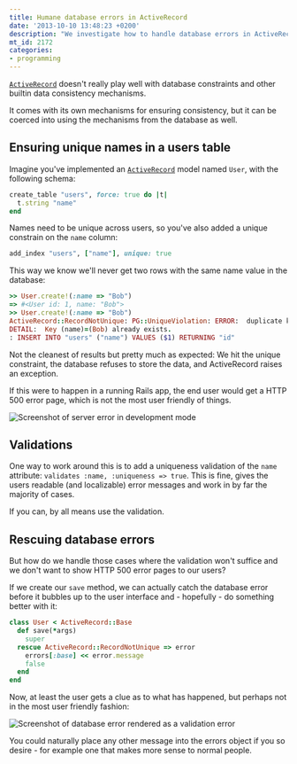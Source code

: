 ```yaml
---
title: Humane database errors in ActiveRecord
date: '2013-10-10 13:48:23 +0200'
description: "We investigate how to handle database errors in ActiveRecord when caused by constraints in the database."
mt_id: 2172
categories:
- programming
---
```

[`ActiveRecord`](http://api.rubyonrails.org/classes/ActiveRecord/Base.html) doesn't really play well with database constraints and other builtin data consistency mechanisms.

It comes with its own mechanisms for ensuring consistency, but it can be coerced into using the mechanisms from the database as well.


<!--more-->

## Ensuring unique names in a users table

Imagine you've implemented an [`ActiveRecord`](http://api.rubyonrails.org/classes/ActiveRecord/Base.html) model named `User`, with the following schema:

``` ruby
create_table "users", force: true do |t|
  t.string "name"
end
```

Names need to be unique across users, so you've also added a unique constrain on the `name` column:

``` ruby
add_index "users", ["name"], unique: true
```

This way we know we'll never get two rows with the same name value in the database:

``` ruby
>> User.create!(:name => "Bob")
=> #<User id: 1, name: "Bob">
>> User.create!(:name => "Bob")
ActiveRecord::RecordNotUnique: PG::UniqueViolation: ERROR:  duplicate key value violates unique constraint "index_users_on_name"
DETAIL:  Key (name)=(Bob) already exists.
: INSERT INTO "users" ("name") VALUES ($1) RETURNING "id"
```

Not the cleanest of results but pretty much as expected: We hit the unique constraint, the database refuses to store the data, and ActiveRecord raises an exception.

If this were to happen in a running Rails app, the end user would get a HTTP 500 error page, which is not the most user friendly of things.

![Screenshot of server error in development mode](/files/journal/humane_database_errors/default_error.png)

## Validations

One way to work around this is to add a uniqueness validation of the `name` attribute: `validates :name, :uniqueness => true`. This is fine, gives the users readable (and localizable) error messages and work in by far the majority of cases.

If you can, by all means use the validation.

## Rescuing database errors

But how do we handle those cases where the validation won't suffice and we don't want to show HTTP 500 error pages to our users?

If we create our `save` method, we can actually catch the database error before it bubbles up to the user interface and - hopefully - do something better with it:

``` ruby
class User < ActiveRecord::Base
  def save(*args)
    super
  rescue ActiveRecord::RecordNotUnique => error
    errors[:base] << error.message
    false
  end
end
```

Now, at least the user gets a clue as to what has happened, but perhaps not in the most user friendly fashion:

![Screenshot of database error rendered as a validation error](/files/journal/humane_database_errors/database_error_as_validation_error.png)

You could naturally place any other message into the errors object if you so desire - for example one that makes more sense to normal people.
